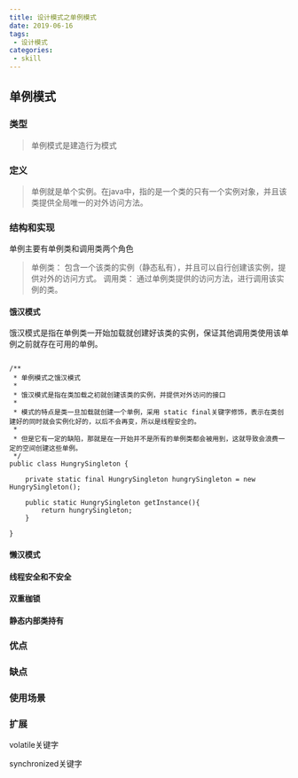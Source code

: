 ```yaml
---
title: 设计模式之单例模式
date: 2019-06-16
tags:
 - 设计模式
categories:
 - skill
---
```


## 单例模式

### 类型

> 单例模式是建造行为模式

### 定义

> 单例就是单个实例。在java中，指的是一个类的只有一个实例对象，并且该类提供全局唯一的对外访问方法。

### 结构和实现

单例主要有单例类和调用类两个角色
> 单例类： 包含一个该类的实例（静态私有），并且可以自行创建该实例，提供对外的访问方式。
> 调用类： 通过单例类提供的访问方法，进行调用该实例的类。

#### 饿汉模式

饿汉模式是指在单例类一开始加载就创建好该类的实例，保证其他调用类使用该单例之前就存在可用的单例。

```

/**
 * 单例模式之饿汉模式
 *
 * 饿汉模式是指在类加载之初就创建该类的实例，并提供对外访问的接口
 *
 * 模式的特点是类一旦加载就创建一个单例，采用 static final关键字修饰，表示在类创建好的同时就会实例化好的，以后不会再变，所以是线程安全的。
 *
 * 但是它有一定的缺陷，那就是在一开始并不是所有的单例类都会被用到，这就导致会浪费一定的空间创建这些单例。
 */
public class HungrySingleton {

    private static final HungrySingleton hungrySingleton = new HungrySingleton();

    public static HungrySingleton getInstance(){
        return hungrySingleton;
    }

}
```

#### 懒汉模式


#### 线程安全和不安全

#### 双重枷锁

#### 静态内部类持有


### 优点

### 缺点

### 使用场景

### 扩展

volatile关键字

synchronized关键字
